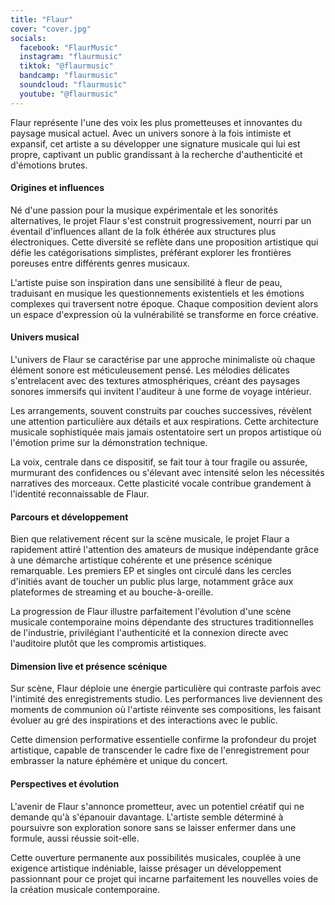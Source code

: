 ```yaml
---
title: "Flaur"
cover: "cover.jpg"
socials:
  facebook: "FlaurMusic"
  instagram: "flaurmusic"
  tiktok: "@flaurmusic"
  bandcamp: "flaurmusic"
  soundcloud: "flaurmusic"
  youtube: "@flaurmusic"
---
```


Flaur représente l'une des voix les plus prometteuses et innovantes du paysage musical actuel. Avec un univers sonore à
la fois intimiste et expansif, cet artiste a su développer une signature musicale qui lui est propre, captivant un
public grandissant à la recherche d'authenticité et d'émotions brutes.

#### Origines et influences

Né d'une passion pour la musique expérimentale et les sonorités alternatives, le projet Flaur s'est construit
progressivement, nourri par un éventail d'influences allant de la folk éthérée aux structures plus électroniques. Cette
diversité se reflète dans une proposition artistique qui défie les catégorisations simplistes, préférant explorer les
frontières poreuses entre différents genres musicaux.

L'artiste puise son inspiration dans une sensibilité à fleur de peau, traduisant en musique les questionnements
existentiels et les émotions complexes qui traversent notre époque. Chaque composition devient alors un espace
d'expression où la vulnérabilité se transforme en force créative.

#### Univers musical

L'univers de Flaur se caractérise par une approche minimaliste où chaque élément sonore est méticuleusement pensé. Les
mélodies délicates s'entrelacent avec des textures atmosphériques, créant des paysages sonores immersifs qui invitent
l'auditeur à une forme de voyage intérieur.

Les arrangements, souvent construits par couches successives, révèlent une attention particulière aux détails et aux
respirations. Cette architecture musicale sophistiquée mais jamais ostentatoire sert un propos artistique où l'émotion
prime sur la démonstration technique.

La voix, centrale dans ce dispositif, se fait tour à tour fragile ou assurée, murmurant des confidences ou s'élevant
avec intensité selon les nécessités narratives des morceaux. Cette plasticité vocale contribue grandement à l'identité
reconnaissable de Flaur.

#### Parcours et développement

Bien que relativement récent sur la scène musicale, le projet Flaur a rapidement attiré l'attention des amateurs de
musique indépendante grâce à une démarche artistique cohérente et une présence scénique remarquable. Les premiers EP et
singles ont circulé dans les cercles d'initiés avant de toucher un public plus large, notamment grâce aux plateformes de
streaming et au bouche-à-oreille.

La progression de Flaur illustre parfaitement l'évolution d'une scène musicale contemporaine moins dépendante des
structures traditionnelles de l'industrie, privilégiant l'authenticité et la connexion directe avec l'auditoire plutôt
que les compromis artistiques.

#### Dimension live et présence scénique

Sur scène, Flaur déploie une énergie particulière qui contraste parfois avec l'intimité des enregistrements studio. Les
performances live deviennent des moments de communion où l'artiste réinvente ses compositions, les faisant évoluer au
gré des inspirations et des interactions avec le public.

Cette dimension performative essentielle confirme la profondeur du projet artistique, capable de transcender le cadre
fixe de l'enregistrement pour embrasser la nature éphémère et unique du concert.

#### Perspectives et évolution

L'avenir de Flaur s'annonce prometteur, avec un potentiel créatif qui ne demande qu'à s'épanouir davantage. L'artiste
semble déterminé à poursuivre son exploration sonore sans se laisser enfermer dans une formule, aussi réussie soit-elle.

Cette ouverture permanente aux possibilités musicales, couplée à une exigence artistique indéniable, laisse présager un
développement passionnant pour ce projet qui incarne parfaitement les nouvelles voies de la création musicale
contemporaine.

